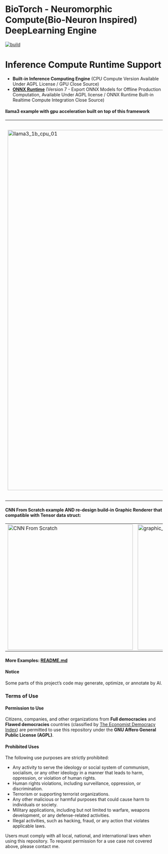 # BioTorch - Neuromorphic Compute(Bio-Neuron Inspired) DeepLearning Engine

[![build](https://github.com/Jimmy2099/torch/actions/workflows/build.yml/badge.svg?branch=master)](https://github.com/Jimmy2099/torch/actions/workflows/build.yml)

# Inference Compute Runtime Support 
- **Built-in Inference Computing Engine** (CPU Compute Version Available Under AGPL License / GPU Close Source) 
- **[ONNX Runtime](https://github.com/onnx/onnx/blob/main/docs/Operators.md)** (Version 7 - Export ONNX Models for Offline Production Computation, Available Under AGPL license / ONNX Runtime Built-in Realtime Compute Integration Close Source) 


#### llama3 example with gpu acceleration built on top of this framework
<table>
<tr>
<td><img src="images/r_llama3_1b_01.png" alt="llama3_1b_cpu_01" width="1149"></td>
<td><img src="images/r_llama3_1b_02.png" alt="llama3_1b_cpu-02" width="1207"></td>
</tr>
</table>

#### CNN From Scratch example AND re-design build-in Graphic Renderer that compatible with Tensor data struct:
<table>
<tr>
<td><img src="images/02_cnn.png" alt="CNN From Scratch" width="400"></td>
<td><img src="images/graphic_01_software_renderer.png" alt="graphic_renderer" width="400"></td>
</tr>
</table>

#### More Examples:  [README.md](images/README.md)

####  Notice
Some parts of this project’s code may generate, optimize, or annotate by AI.


### Terms of Use

#### Permission to Use
Citizens, companies, and other organizations from **Full democracies** and **Flawed democracies** countries (classified by [The Economist Democracy Index](https://en.wikipedia.org/wiki/The_Economist_Democracy_Index)) are permitted to use this repository under the **GNU Affero General Public License (AGPL)**.

#### Prohibited Uses

The following use purposes are strictly prohibited:

- Any activity to serve the ideology or social system of communism, socialism, or any other ideology in a manner that leads to harm, oppression, or violation of human rights.
- Human rights violations, including surveillance, oppression, or discrimination.
- Terrorism or supporting terrorist organizations.
- Any other malicious or harmful purposes that could cause harm to individuals or society.
- Military applications, including but not limited to warfare, weapons development, or any defense-related activities.
- Illegal activities, such as hacking, fraud, or any action that violates applicable laws.

Users must comply with all local, national, and international laws when using this repository. To request permission for a use case not covered above, please contact me.

